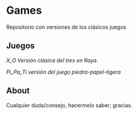 # Games
Repositorio con versiones de los clásicos juegos 
## Juegos
_X_O Versión clásica del tres en Raya._


_Pi_Pa_Ti versión del juego piedra-papel-tigera_

## About
Cualquier duda/consejo, hacermelo saber; gracias.
